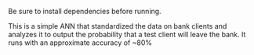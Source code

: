 Be sure to install dependencies before running.

This is a simple ANN that standardized the data on bank clients and analyzes it to output the probability that a test client will leave the bank. It runs with an approximate accuracy of ~80%
